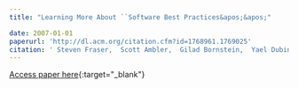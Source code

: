 ```yaml
---
title: "Learning More About ``Software Best Practices&apos;&apos;"

date: 2007-01-01
paperurl: 'http://dl.acm.org/citation.cfm?id=1768961.1769025'
citation: ' Steven Fraser,  Scott Ambler,  Gilad Bornstein,  Yael Dubinsky,  Giancarlo Succi, &quot;Learning More About ``Software Best Practices&amp;apos;&amp;apos;.&quot;, 2007.'
---
```

[Access paper here](http://dl.acm.org/citation.cfm?id=1768961.1769025){:target="_blank"}

